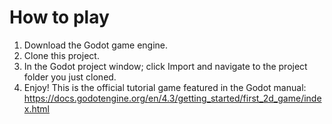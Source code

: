 # How to play
1. Download the Godot game engine.
2. Clone this project.
3. In the Godot project window; click Import and navigate to the project folder you just cloned.
4. Enjoy!
This is the official tutorial game featured in the Godot manual: https://docs.godotengine.org/en/4.3/getting_started/first_2d_game/index.html
